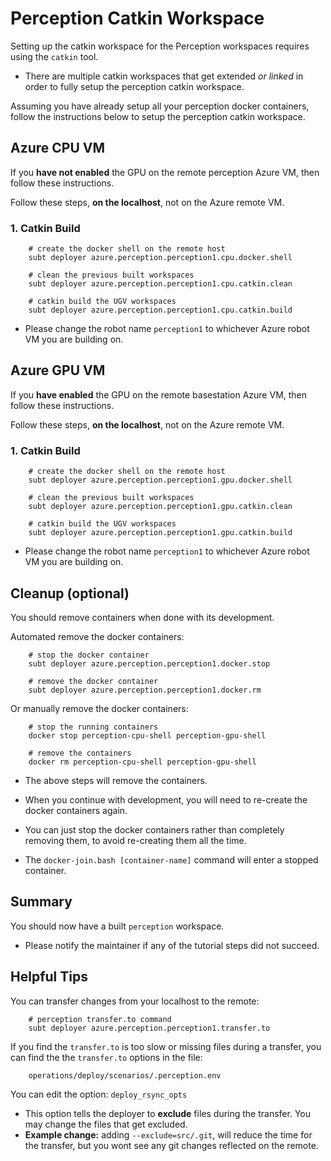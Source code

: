 # Perception Catkin Workspace

Setting up the catkin workspace for the Perception workspaces requires using the `catkin` tool.

- There are multiple catkin workspaces that get extended *or linked* in order to fully setup the perception catkin workspace.

Assuming you have already setup all your perception docker containers, follow the instructions below to setup the perception catkin workspace.

## Azure CPU VM

If you **have not enabled** the GPU on the remote perception Azure VM, then follow these instructions.

Follow these steps, **on the localhost**, not on the Azure remote VM.

### 1. Catkin Build

        # create the docker shell on the remote host
        subt deployer azure.perception.perception1.cpu.docker.shell

        # clean the previous built workspaces
        subt deployer azure.perception.perception1.cpu.catkin.clean

        # catkin build the UGV workspaces
        subt deployer azure.perception.perception1.cpu.catkin.build

- Please change the robot name `perception1` to whichever Azure robot VM you are building on.

## Azure GPU VM

If you **have enabled** the GPU on the remote basestation Azure VM, then follow these instructions.

Follow these steps, **on the localhost**, not on the Azure remote VM.

### 1. Catkin Build

        # create the docker shell on the remote host
        subt deployer azure.perception.perception1.gpu.docker.shell

        # clean the previous built workspaces
        subt deployer azure.perception.perception1.gpu.catkin.clean

        # catkin build the UGV workspaces
        subt deployer azure.perception.perception1.gpu.catkin.build

- Please change the robot name `perception1` to whichever Azure robot VM you are building on.

## Cleanup (optional)

You should remove containers when done with its development.

Automated remove the docker containers:

        # stop the docker container
        subt deployer azure.perception.perception1.docker.stop

        # remove the docker container
        subt deployer azure.perception.perception1.docker.rm

Or manually remove the docker containers:

        # stop the running containers
        docker stop perception-cpu-shell perception-gpu-shell

        # remove the containers
        docker rm perception-cpu-shell perception-gpu-shell

- The above steps will remove the containers.

- When you continue with development, you will need to re-create the docker containers again.

- You can just stop the docker containers rather than completely removing them, to avoid re-creating them all the time.

- The `docker-join.bash [container-name]` command will enter a stopped container.

## Summary

You should now have a built `perception` workspace.

- Please notify the maintainer if any of the tutorial steps did not succeed.

## Helpful Tips

You can transfer changes from your localhost to the remote:

        # perception transfer.to command
        subt deployer azure.perception.perception1.transfer.to

If you find the `transfer.to` is too slow or missing files during a transfer, you can find the the `transfer.to` options in the file:

        operations/deploy/scenarios/.perception.env

You can edit the option: `deploy_rsync_opts`

- This option tells the deployer to **exclude** files during the transfer. You may change the files that get excluded.
- **Example change:** adding `--exclude=src/.git`, will reduce the time for the transfer, but you wont see any git changes reflected on the remote.
